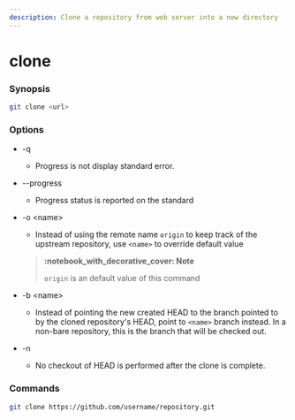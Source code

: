 ```yaml
---
description: Clone a repository from web server into a new directory
---
```


# clone

### Synopsis

```bash
git clone <url>
```

### Options

* \-q
  * Progress is not display standard error.
* \--progress
  * Progress status is reported on the standard
*   \-o \<name>

    * Instead of using the remote name `origin` to keep track of the upstream repository, use `<name>` to override default value



    > ****:notebook\_with\_decorative\_cover:** Note**
    >
    > `origin` is an default value of this command
* \-b \<name>
  * Instead of pointing the new created HEAD to the branch pointed to by the cloned repository's HEAD, point to `<name>` branch instead. In a non-bare repository, this is the branch that will be checked out.
* \-n
  * No checkout of HEAD is performed after the clone is complete.

### Commands

```bash
git clone https://github.com/username/repository.git
```

